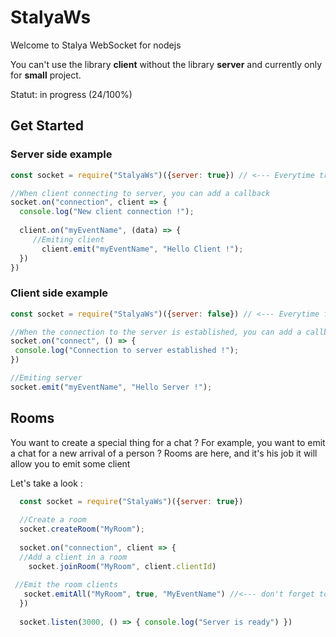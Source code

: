 # StalyaWs

Welcome to Stalya WebSocket for nodejs

You can't use the library **client** without the library **server** and currently only for **small** project.

Statut: in progress (24/100%)

## Get Started

### Server side example

```javascript
const socket = require("StalyaWs")({server: true}) // <--- Everytime true if its the server !

//When client connecting to server, you can add a callback
socket.on("connection", client => {
  console.log("New client connection !");
  
  client.on("myEventName", (data) => {
     //Emiting client
       client.emit("myEventName", "Hello Client !");
  })
})
```

### Client side example

```javascript
const socket = require("StalyaWs")({server: false}) // <--- Everytime false if its the client ! 

//When the connection to the server is established, you can add a callback
socket.on("connect", () => {
 console.log("Connection to server established !");
})

//Emiting server
socket.emit("myEventName", "Hello Server !");
```

## Rooms 

You want to create a special thing for a chat ? 
For example, you want to emit a chat for a new arrival of a person ?
Rooms are here, and it's his job 
it will allow you to emit some client

Let's take a look :

```javascript
  const socket = require("StalyaWs")({server: true})
  
  //Create a room
  socket.createRoom("MyRoom");
  
  socket.on("connection", client => {
  //Add a client in a room
    socket.joinRoom("MyRoom", client.clientId)
 
 //Emit the room clients
   socket.emitAll("MyRoom", true, "MyEventName") //<--- don't forget to set true ! Otherwise you emit the event "MyRoom" for all clients !
  })
  
  socket.listen(3000, () => { console.log("Server is ready") })
  ```



